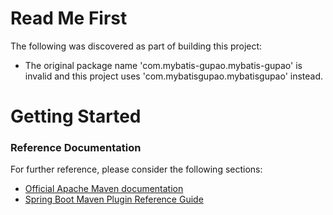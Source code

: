 # Read Me First
The following was discovered as part of building this project:

* The original package name 'com.mybatis-gupao.mybatis-gupao' is invalid and this project uses 'com.mybatisgupao.mybatisgupao' instead.

# Getting Started

### Reference Documentation
For further reference, please consider the following sections:

* [Official Apache Maven documentation](https://maven.apache.org/guides/index.html)
* [Spring Boot Maven Plugin Reference Guide](https://docs.spring.io/spring-boot/docs/2.2.2.RELEASE/maven-plugin/)

